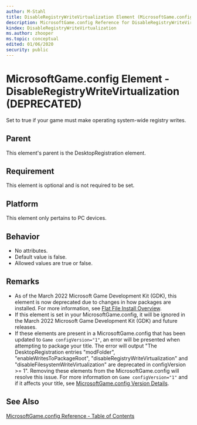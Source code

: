 ```yaml
---
author: M-Stahl
title: DisableRegistryWriteVirtualization Element (MicrosoftGame.config)
description: MicrosoftGame.config Reference for DisableRegistryWriteVirtualization Element.
kindex: DisableRegistryWriteVirtualization
ms.author: zhooper
ms.topic: conceptual
edited: 01/06/2020
security: public
---
```


# MicrosoftGame.config Element - DisableRegistryWriteVirtualization (DEPRECATED)

Set to true if your game must make operating system-wide registry writes.

## Parent
This element's parent is the DesktopRegistration element.

## Requirement
This element is optional and is not required to be set. 

## Platform
This element only pertains to PC devices.

## Behavior
* No attributes.
* Default value is false.
* Allowed values are true or false.

## Remarks
* As of the March 2022 Microsoft Game Development Kit (GDK), this element is now deprecated due to changes in how packages are installed. For more information, see [Flat File Install Overview](../../../../packaging/packaging-flatfileinstall.md).
* If this element is set in your MicrosoftGame.config, it will be ignored in the March 2022 Microsoft Game Development Kit (GDK) and future releases.
* If these elements are present in a MicrosoftGame.config that has been updated to `Game configVersion="1"`, an error will be presented when attempting to package your title. The error will output "The DesktopRegistration entries "modFolder", "enableWritesToPackageRoot", "disableRegistryWriteVirtualization" and "disableFilesystemWriteVirtualization" are deprecated in configVersion >= 1". Removing these elements from the MicrosoftGame.config will resolve this issue. For more information on `Game configVersion="1"` and if it affects your title, see [MicrosoftGame.config Version Details](../microsoftgameconfig-schema.md#MicrosoftGameConfig-VersionDetails).

## See Also
[MicrosoftGame.config Reference - Table of Contents](gc-microsoftgameconfig-toc.md)  